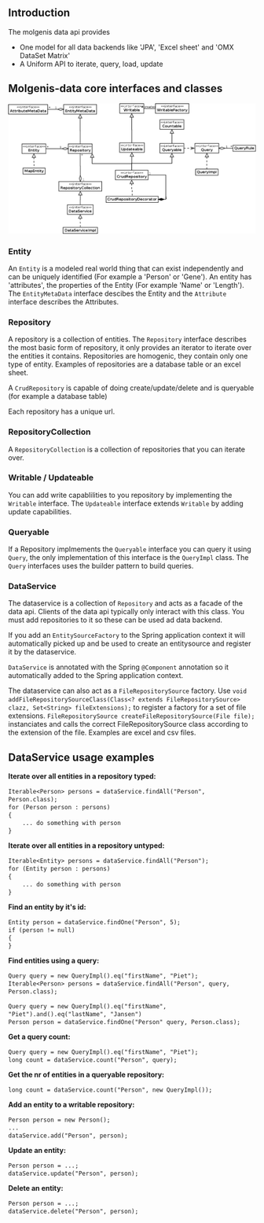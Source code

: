 ## Introduction

The molgenis data api provides 

* One model for all data backends like 'JPA', 'Excel sheet' and 'OMX DataSet Matrix' 
* A Uniform API to iterate, query, load, update



## Molgenis-data core interfaces and classes

<img src="data-api-core-interfaces.png" />

### Entity
An `Entity` is a modeled real world thing that can exist independently and can be uniquely identified (For example a 'Person' or 'Gene'). An entity has 'attributes', the properties of the Entity (For example 'Name' or 'Length'). The `EntityMetaData` interface descibes the Entity and the `Attribute` interface describes the Attributes.


### Repository
A repository is a collection of entities. The `Repository` interface describes the most basic form of repository, it only provides an iterator to iterate over the entities it contains. Repositories are homogenic, they contain only one type of entity. Examples of repositories are a database table or an excel sheet.

A `CrudRepository` is capable of doing create/update/delete and is queryable (for example a database table)

Each repository has a unique url.

### RepositoryCollection
A `RepositoryCollection` is a collection of repositories that you can iterate over.


### Writable / Updateable
You can add write capablilities to you repository by implementing the `Writable` interface. The `Updateable` interface extends `Writable` by adding update capabilities.


### Queryable
If a Repository implmements the `Queryable` interface you can query it using `Query`, the only implementation of this interface is the `QueryImpl` class. The `Query` interfaces uses the builder pattern to build queries.


### DataService
The dataservice is a collection of `Repository` and acts as a facade of the data api. Clients of the data api typically only interact with this class. You must add repositories to it so these can be used ad data backend. 

If you add an `EntitySourceFactory` to the Spring application context it will automatically picked up and be used to create an entitysource and register it by the dataservice.

`DataService` is annotated with the Spring `@Component` annotation so it automatically added to the Spring application context.

The dataservice can also act as a `FileRepositorySource` factory. Use `void addFileRepositorySourceClass(Class<? extends FileRepositorySource> clazz, Set<String> fileExtensions);` to register a factory for a set of file extensions. 
`FileRepositorySource createFileRepositorySource(File file);` instanciates and calls the correct FileRepositorySource class according to the extension of the file. Examples are excel and csv files.

## DataService usage examples

	
**Iterate over all entities in a repository typed:**
	
```
Iterable<Person> persons = dataService.findAll("Person", Person.class);
for (Person person : persons)
{
	... do something with person
}
```

**Iterate over all entities in a repository untyped:**
	
```
Iterable<Entity> persons = dataService.findAll("Person");
for (Entity person : persons)
{
	... do something with person
}
```
	
**Find an entity by it's id:**

```
Entity person = dataService.findOne("Person", 5);
if (person != null)
{
}
```

**Find entities using a query:**

```
Query query = new QueryImpl().eq("firstName", "Piet"); 
Iterable<Person> persons = dataService.findAll("Person", query, Person.class);
```

```
Query query = new QueryImpl().eq("firstName", "Piet").and().eq("lastName", "Jansen")
Person person = dataService.findOne("Person" query, Person.class);
```

**Get a query count:**

```
Query query = new QueryImpl().eq("firstName", "Piet"); 
long count = dataService.count("Person", query);
```

**Get the nr of entities in a queryable repository:**

```
long count = dataService.count("Person", new QueryImpl());
```

**Add an entity to a writable repository:**

```
Person person = new Person();
...
dataService.add("Person", person);
``` 

**Update an entity:**

```
Person person = ...;
dataService.update("Person", person);
``` 

**Delete an entity:**

```
Person person = ...;
dataService.delete("Person", person);
``` 
	


 

 

 






